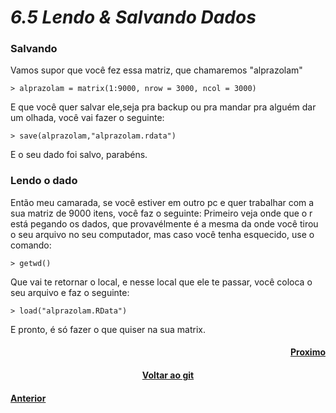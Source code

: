 <h1><b><i>6.5 Lendo & Salvando Dados</i></b></h1>

<h3><b>Salvando</b></h3>

<p>Vamos supor que você fez essa matriz, que chamaremos "alprazolam"</p>

    > alprazolam = matrix(1:9000, nrow = 3000, ncol = 3000)

<p>E que você quer salvar ele,seja pra backup ou pra mandar pra alguém dar um olhada, você vai fazer o seguinte:</p>

    > save(alprazolam,"alprazolam.rdata")

<p>E o seu dado foi salvo, parabéns.</p>

<h3><b>Lendo o dado</b></h3>

<p>Então meu camarada, se você estiver em outro pc e quer trabalhar com a sua matriz de 9000 itens, você faz o seguinte: Primeiro veja onde que o r está pegando os dados, que provavélmente é a mesma da onde você tirou o seu arquivo no seu computador, mas caso você tenha esquecido, use o comando:</p>

    > getwd()

 <p>Que vai te retornar o local, e nesse local que ele te passar, você coloca o seu arquivo e faz o seguinte:</p>

    > load("alprazolam.RData")

<p>E pronto, é só fazer o que quiser na sua matrix.</p>

<h4 align="Right"><a href="https://github.com/SaLandini/r4noobs/blob/master/fim/agrad.md">Proximo</a></h4>
<h4 align="Center"><a href="https://github.com/SaLandini/r4noobs">Voltar ao git</a></h4>
<h4><a href="https://github.com/SaLandini/r4noobs/blob/master/fim/import_dados.md">Anterior</a></h4>